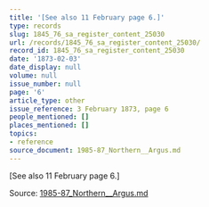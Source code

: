 ```yaml
---
title: '[See also 11 February page 6.]'
type: records
slug: 1845_76_sa_register_content_25030
url: /records/1845_76_sa_register_content_25030/
record_id: 1845_76_sa_register_content_25030
date: '1873-02-03'
date_display: null
volume: null
issue_number: null
page: '6'
article_type: other
issue_reference: 3 February 1873, page 6
people_mentioned: []
places_mentioned: []
topics:
- reference
source_document: 1985-87_Northern__Argus.md
---
```


[See also 11 February page 6.]

Source: [1985-87_Northern__Argus.md](/downloads/markdown/1985-87_Northern__Argus.md)
